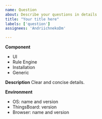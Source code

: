 ```yaml
---
name: Question
about: Describe your questions in details
title: "Your title here"
labels: ['question']
assignees: 'AndriichnekoDm'

---
```


**Component**

<!-- Choose one of the following and delete all others. -->
 * UI
 * Rule Engine
 * Installation
 * Generic

**Description**
Clear and concise details.

**Environment**
<!-- Add information about your environment and ThingsBoard version if applicable -->
 * OS:  name and version
 * ThingsBoard: version
 * Browser: name and version

